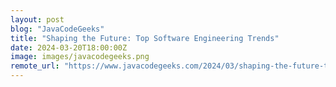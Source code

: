 ```yaml
---
layout: post
blog: "JavaCodeGeeks"
title: "Shaping the Future: Top Software Engineering Trends"
date: 2024-03-20T18:00:00Z
image: images/javacodegeeks.png
remote_url: "https://www.javacodegeeks.com/2024/03/shaping-the-future-top-software-engineering-trends.html"
---
```


